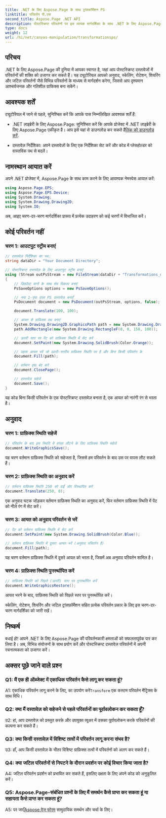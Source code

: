 ```yaml
---
title: .NET के लिए Aspose.Page के साथ ट्रांसफ़ॉर्मेशन PS
linktitle: परिवर्तन पी.एस
second_title: Aspose.Page .NET API
description: पोस्टस्क्रिप्ट परिवर्तनों पर इस व्यापक मार्गदर्शिका के साथ .NET के लिए Aspose.Page की क्षमता को अनलॉक करें। सहजता से गतिशील ग्राफिक्स बनाएं।
type: docs
weight: 12
url: /hi/net/canvas-manipulation/transformationsps/
---
```

## परिचय

.NET के लिए Aspose.Page की दुनिया में आपका स्वागत है, जहां आप पोस्टस्क्रिप्ट दस्तावेजों में परिवर्तनों की शक्ति को उजागर कर सकते हैं। यह ट्यूटोरियल आपको अनुवाद, स्केलिंग, रोटेशन, शियरिंग और जटिल परिवर्तनों जैसे विभिन्न परिवर्तनों के माध्यम से मार्गदर्शन करेगा, जिससे आप दृश्यमान आश्चर्यजनक और गतिशील ग्राफिक्स बना सकेंगे।

## आवश्यक शर्तें

ट्यूटोरियल में जाने से पहले, सुनिश्चित करें कि आपके पास निम्नलिखित आवश्यक शर्तें हैं:

-  .NET लाइब्रेरी के लिए Aspose.Page: सुनिश्चित करें कि आपके प्रोजेक्ट में .NET लाइब्रेरी के लिए Aspose.Page एकीकृत है। आप इसे यहां से डाउनलोड कर सकते हैं[लिंक को डाउनलोड करें](https://releases.aspose.com/page/net/).

- दस्तावेज़ निर्देशिका: अपने दस्तावेज़ों के लिए एक निर्देशिका सेट करें और कोड में प्लेसहोल्डर को वास्तविक पथ से बदलें।

## नामस्थान आयात करें

अपने .NET प्रोजेक्ट में, Aspose.Page के साथ काम करने के लिए आवश्यक नेमस्पेस आयात करें:

```csharp
using Aspose.Page.EPS;
using Aspose.Page.EPS.Device;
using System.Drawing;
using System.Drawing.Drawing2D;
using System.IO;
```

अब, आइए चरण-दर-चरण मार्गदर्शिका प्रारूप में प्रत्येक उदाहरण को कई चरणों में विभाजित करें।


## कोई परिवर्तन नहीं

### चरण 1: आउटपुट स्ट्रीम बनाएं

```csharp
// दस्तावेज़ निर्देशिका का पथ.
string dataDir = "Your Document Directory";

// पोस्टस्क्रिप्ट दस्तावेज़ के लिए आउटपुट स्ट्रीम बनाएं
using (Stream outPsStream = new FileStream(dataDir + "Transformations_outPS.ps", FileMode.Create))
{
    // डिफ़ॉल्ट मानों के साथ सेव विकल्प बनाएं
    PsSaveOptions options = new PsSaveOptions();

    // नया 1-पृष्ठ वाला PS दस्तावेज़ बनाएँ
    PsDocument document = new PsDocument(outPsStream, options, false);

    document.Translate(100, 100);

    // आयत से ग्राफ़िक्स पथ बनाएं
    System.Drawing.Drawing2D.GraphicsPath path = new System.Drawing.Drawing2D.GraphicsPath();
    path.AddRectangle(new System.Drawing.RectangleF(0, 0, 150, 100));

    // ऊपरी स्तर पर पेंट को ग्राफ़िक्स स्थिति में सेट करें
    document.SetPaint(new System.Drawing.SolidBrush(Color.Orange));

    // पहला आयत भरें जो ऊपरी-स्तरीय ग्राफ़िक्स स्थिति पर है और बिना किसी परिवर्तन के
    document.Fill(path);

    // वर्तमान पृष्ठ बंद करें
    document.ClosePage();

    // दस्तावेज़ सहेजें
    document.Save();
}
```

यह कोड बिना किसी परिवर्तन के एक पोस्टस्क्रिप्ट दस्तावेज़ बनाता है, एक आयत को नारंगी रंग से भरता है।

## अनुवाद

### चरण 1: ग्राफ़िक्स स्थिति सहेजें

```csharp
// परिवर्तन के बाद इस स्थिति में वापस लौटने के लिए ग्राफ़िक्स स्थिति सहेजें
document.WriteGraphicsSave();
```

यह चरण वर्तमान ग्राफ़िक्स स्थिति को सहेजता है, जिससे हम परिवर्तन के बाद उस पर वापस लौट सकते हैं।

### चरण 2: ग्राफ़िक्स स्थिति का अनुवाद करें

```csharp
// वर्तमान ग्राफ़िक्स स्थिति 250 को दाईं ओर विस्थापित करें
document.Translate(250, 0);
```

एक अनुवाद घटक जोड़कर वर्तमान ग्राफ़िक्स स्थिति का अनुवाद करें, फिर वर्तमान ग्राफ़िक्स स्थिति में पेंट को नीले रंग में सेट करें।

### चरण 3: आयत को अनुवाद परिवर्तन से भरें

```csharp
// पेंट को वर्तमान ग्राफ़िक्स स्थिति में सेट करें
document.SetPaint(new System.Drawing.SolidBrush(Color.Blue));

// वर्तमान ग्राफ़िक्स स्थिति में दूसरा आयत भरें (अनुवाद परिवर्तन है)
document.Fill(path);
```

यह चरण वर्तमान ग्राफ़िक्स स्थिति में दूसरे आयत को भरता है, जिसमें अब अनुवाद परिवर्तन शामिल है।

### चरण 4: ग्राफ़िक्स स्थिति पुनर्स्थापित करें

```csharp
// ग्राफ़िक्स स्थिति को पिछले (ऊपरी) स्तर पर पुनर्स्थापित करें
document.WriteGraphicsRestore();
```

आयत भरने के बाद, ग्राफ़िक्स स्थिति को पिछले स्तर पर पुनर्स्थापित करें।

स्केलिंग, रोटेशन, शियरिंग और जटिल ट्रांसफ़ॉर्मेशन सहित प्रत्येक परिवर्तन प्रकार के लिए इस चरण-दर-चरण मार्गदर्शिका को जारी रखें।

## निष्कर्ष

बधाई हो! आपने .NET के लिए Aspose.Page की परिवर्तनकारी क्षमताओं को सफलतापूर्वक पार कर लिया है। अब, विभिन्न संयोजनों के साथ प्रयोग करें और पोस्टस्क्रिप्ट दस्तावेज़ परिवर्तनों में अपनी रचनात्मकता को उजागर करें।

## अक्सर पूछे जाने वाले प्रश्न

### Q1: मैं एक ही ऑब्जेक्ट में एकाधिक परिवर्तन कैसे लागू कर सकता हूं?

A1: एकाधिक परिवर्तन लागू करने के लिए, का उपयोग करें`Transform` एक कस्टम परिवर्तन मैट्रिक्स के साथ विधि।

### Q2: क्या मैं दस्तावेज़ को सहेजने से पहले परिवर्तनों का पूर्वावलोकन कर सकता हूँ?

उ2: हां, आप दस्तावेज़ को प्रस्तुत करके और उपयुक्त व्यूअर में उसका पूर्वावलोकन करके परिवर्तनों की कल्पना कर सकते हैं।

### Q3: क्या किसी दस्तावेज़ में विशिष्ट तत्वों में परिवर्तन लागू करना संभव है?

उ3: हाँ, आप किसी दस्तावेज़ के भीतर विशिष्ट ग्राफ़िक्स तत्वों में परिवर्तनों को अलग कर सकते हैं।

### Q4: क्या जटिल परिवर्तनों से निपटने के दौरान प्रदर्शन पर कोई विचार किया जाता है?

A4: जटिल परिवर्तन प्रदर्शन को प्रभावित कर सकते हैं, इसलिए दक्षता के लिए अपने कोड को अनुकूलित करें।

### Q5: Aspose.Page-संबंधित प्रश्नों के लिए मैं समर्थन कैसे प्राप्त कर सकता हूं या सहायता कैसे प्राप्त कर सकता हूं?

 A5: पर जाएँ[Aspose.पेज फोरम](https://forum.aspose.com/c/page/39) सामुदायिक समर्थन और चर्चा के लिए।
